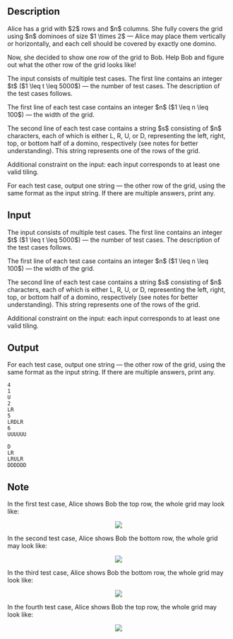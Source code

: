 ## Description

<div><p>Alice has a grid with $2$ rows and $n$ columns. She fully covers the grid using $n$ dominoes of size $1 \times 2$&nbsp;— Alice may place them vertically or horizontally, and each cell should be covered by exactly one domino.</p><p>Now, she decided to show one row of the grid to Bob. Help Bob and figure out what the other row of the grid looks like!</p></div><div class="input-specification"><p>The input consists of multiple test cases. The first line contains an integer $t$ ($1 \leq t \leq 5000$)&nbsp;— the number of test cases. The description of the test cases follows.</p><p>The first line of each test case contains an integer $n$ ($1 \leq n \leq 100$)&nbsp;— the width of the grid.</p><p>The second line of each test case contains a string $s$ consisting of $n$ characters, each of which is either <span class="tex-font-style-tt">L</span>, <span class="tex-font-style-tt">R</span>, <span class="tex-font-style-tt">U</span>, or <span class="tex-font-style-tt">D</span>, representing the left, right, top, or bottom half of a domino, respectively (see notes for better understanding). This string represents one of the rows of the grid. </p><p><span class="tex-font-style-bf">Additional constraint on the input:</span> each input corresponds to at least one valid tiling.</p></div><div class="output-specification"><p>For each test case, output one string&nbsp;— the other row of the grid, using the same format as the input string. If there are multiple answers, print any.</p></div>

## Input

<p>The input consists of multiple test cases. The first line contains an integer $t$ ($1 \leq t \leq 5000$)&nbsp;— the number of test cases. The description of the test cases follows.</p><p>The first line of each test case contains an integer $n$ ($1 \leq n \leq 100$)&nbsp;— the width of the grid.</p><p>The second line of each test case contains a string $s$ consisting of $n$ characters, each of which is either <span class="tex-font-style-tt">L</span>, <span class="tex-font-style-tt">R</span>, <span class="tex-font-style-tt">U</span>, or <span class="tex-font-style-tt">D</span>, representing the left, right, top, or bottom half of a domino, respectively (see notes for better understanding). This string represents one of the rows of the grid. </p><p><span class="tex-font-style-bf">Additional constraint on the input:</span> each input corresponds to at least one valid tiling.</p>

## Output

<p>For each test case, output one string&nbsp;— the other row of the grid, using the same format as the input string. If there are multiple answers, print any.</p>





```input1
4
1
U
2
LR
5
LRDLR
6
UUUUUU
```




```output1
D
LR
LRULR
DDDDDD
```



## Note

<p>In the first test case, Alice shows Bob the <span class="tex-font-style-it">top</span> row, the whole grid may look like: </p><center> <img class="tex-graphics" src="file://u813tAWZ.png" style="max-width: 100.0%;max-height: 100.0%;"> </center><p>In the second test case, Alice shows Bob the <span class="tex-font-style-it">bottom</span> row, the whole grid may look like: </p><center> <img class="tex-graphics" src="file://LE08ozmC.png" style="max-width: 100.0%;max-height: 100.0%;"> </center><p>In the third test case, Alice shows Bob the <span class="tex-font-style-it">bottom</span> row, the whole grid may look like: </p><center> <img class="tex-graphics" src="file://QsQLstBs.png" style="max-width: 100.0%;max-height: 100.0%;"> </center><p>In the fourth test case, Alice shows Bob the <span class="tex-font-style-it">top</span> row, the whole grid may look like: </p><center> <img class="tex-graphics" src="file://PvQNEzSa.png" style="max-width: 100.0%;max-height: 100.0%;"> </center>

